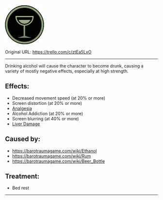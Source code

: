 ![Affliction_Drunk.png\|200](./Drunk%20-%20Attachments/68045f178c30287b31d5aa3e.png)

Original URL: https://trello.com/c/ztEa5LxO

---

Drinking alcohol will cause the character to become drunk, causing a variety of mostly negative effects, especially at high strength.

## Effects:

- Decreased movement speed (at 20% or more)
- Screen distortion (at 20% or more)
- [Analgesia](../Torso/Analgesia.md)
- Alcohol Addiction (at 20% or more)
- Screen blurring (at 40% or more)
- [Liver Damage](../Torso/Liver%20Damage.md)

## Caused by:

- https://barotraumagame.com/wiki/Ethanol
- https://barotraumagame.com/wiki/Rum
- https://barotraumagame.com/wiki/Beer_Bottle

## Treatment:

- Bed rest

---

